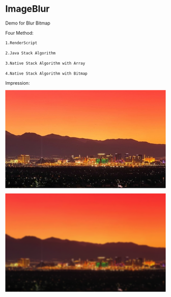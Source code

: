 ImageBlur
=========

Demo for Blur Bitmap 

Four Method:

    1.RenderScript
    
    2.Java Stack Algorithm
    
    3.Native Stack Algorithm with Array
    
    4.Native Stack Algorithm with Bitmap


Impression:

![art1](https://github.com/Ryfthink/ImageBlur/blob/master/arts/snipper.jpg)

![art2](https://github.com/Ryfthink/ImageBlur/blob/master/arts/snipper_blured.png)
